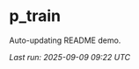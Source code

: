 # p_train

Auto-updating README demo.

<!--START_SECTION:status-->
_Last run: 2025-09-09 09:22 UTC_
<!--END_SECTION:status-->












































































































































































































































































































































































































































































